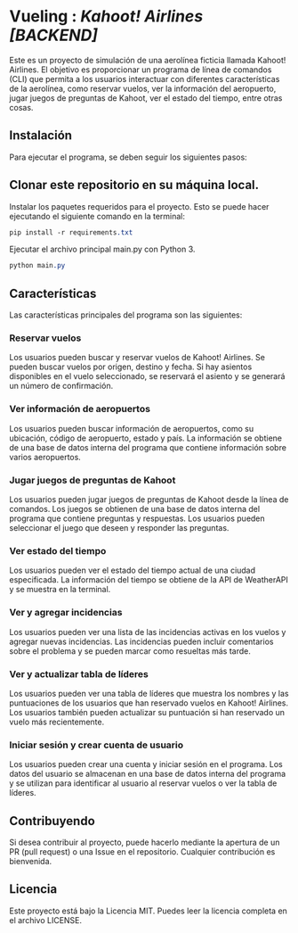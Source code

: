 <!-- # Vueling_Entretainment_BACKEND -->
# **Vueling** : _Kahoot! Airlines **[BACKEND]**_
Este es un proyecto de simulación de una aerolínea ficticia llamada Kahoot! Airlines. El objetivo es proporcionar un programa de línea de comandos (CLI) que permita a los usuarios interactuar con diferentes características de la aerolínea, como reservar vuelos, ver la información del aeropuerto, jugar juegos de preguntas de Kahoot, ver el estado del tiempo, entre otras cosas.

## **Instalación**
Para ejecutar el programa, se deben seguir los siguientes pasos:

## **Clonar este repositorio en su máquina local.**
Instalar los paquetes requeridos para el proyecto. Esto se puede hacer ejecutando el siguiente comando en la terminal:
```css
pip install -r requirements.txt
```

Ejecutar el archivo principal main.py con Python 3.
```css
python main.py
```

## **Características**
Las características principales del programa son las siguientes:

### **Reservar vuelos**
Los usuarios pueden buscar y reservar vuelos de Kahoot! Airlines. Se pueden buscar vuelos por origen, destino y fecha. Si hay asientos disponibles en el vuelo seleccionado, se reservará el asiento y se generará un número de confirmación.

### **Ver información de aeropuertos**
Los usuarios pueden buscar información de aeropuertos, como su ubicación, código de aeropuerto, estado y país. La información se obtiene de una base de datos interna del programa que contiene información sobre varios aeropuertos.

### **Jugar juegos de preguntas de Kahoot**
Los usuarios pueden jugar juegos de preguntas de Kahoot desde la línea de comandos. Los juegos se obtienen de una base de datos interna del programa que contiene preguntas y respuestas. Los usuarios pueden seleccionar el juego que deseen y responder las preguntas.

### **Ver estado del tiempo**
Los usuarios pueden ver el estado del tiempo actual de una ciudad especificada. La información del tiempo se obtiene de la API de WeatherAPI y se muestra en la terminal.

### **Ver y agregar incidencias**
Los usuarios pueden ver una lista de las incidencias activas en los vuelos y agregar nuevas incidencias. Las incidencias pueden incluir comentarios sobre el problema y se pueden marcar como resueltas más tarde.

### **Ver y actualizar tabla de líderes**
Los usuarios pueden ver una tabla de líderes que muestra los nombres y las puntuaciones de los usuarios que han reservado vuelos en Kahoot! Airlines. Los usuarios también pueden actualizar su puntuación si han reservado un vuelo más recientemente.

### **Iniciar sesión y crear cuenta de usuario**
Los usuarios pueden crear una cuenta y iniciar sesión en el programa. Los datos del usuario se almacenan en una base de datos interna del programa y se utilizan para identificar al usuario al reservar vuelos o ver la tabla de líderes.

## **Contribuyendo**
Si desea contribuir al proyecto, puede hacerlo mediante la apertura de un PR (pull request) o una Issue en el repositorio. Cualquier contribución es bienvenida.

## **Licencia**
Este proyecto está bajo la Licencia MIT. Puedes leer la licencia completa en el archivo LICENSE.